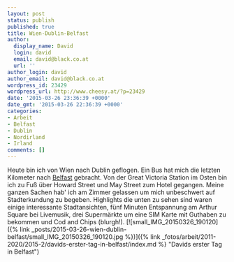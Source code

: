 ```yaml
---
layout: post
status: publish
published: true
title: Wien-Dublin-Belfast
author:
  display_name: David
  login: david
  email: david@black.co.at
  url: ''
author_login: david
author_email: david@black.co.at
wordpress_id: 23429
wordpress_url: http://www.cheesy.at/?p=23429
date: '2015-03-26 23:36:39 +0000'
date_gmt: '2015-03-26 22:36:39 +0000'
categories:
- Arbeit
- Belfast
- Dublin
- Nordirland
- Irland
comments: []
---
```

Heute bin ich von Wien nach Dublin geflogen. Ein Bus hat mich die letzten Kilometer nach [Belfast](http://www.openstreetmap.org/#map=16/54.5961/-5.9290) gebracht. Von der Great Victoria Station im Osten bin ich zu Fuß über Howard Street und May Street zum Hotel gegangen. Meine ganzen Sachen hab' ich am Zimmer gelassen um mich unbeschwert auf Stadterkundung zu begeben. Highlights die unten zu sehen sind waren einige interessante Stadtansichten, fünf Minuten Entspannung am Arthur Square bei Livemusik, drei Supermärkte um eine SIM Karte mit Guthaben zu bekommen und Cod and Chips (blurgh!).
[![small_IMG_20150326_190120]({% link _posts/2015-03-26-wien-dublin-belfast/small_IMG_20150326_190120.jpg %})]({% link _fotos/arbeit/2011-2020/2015-2/davids-erster-tag-in-belfast/index.md %} "Davids erster Tag in Belfast")
